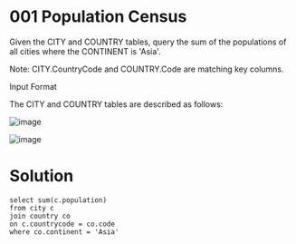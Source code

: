 # 001 Population Census

Given the CITY and COUNTRY tables, query the sum of the populations of all cities where the CONTINENT is 'Asia'.

Note: CITY.CountryCode and COUNTRY.Code are matching key columns.

Input Format

The CITY and COUNTRY tables are described as follows:

![image](https://github.com/anaswick/my_portfolio/assets/24541471/d6107e18-485b-49de-ad8b-7e033ee26b29)

![image](https://github.com/anaswick/my_portfolio/assets/24541471/387baa41-1b0e-4cd3-9289-cba73f0e9053)

# Solution
```
select sum(c.population)
from city c
join country co
on c.countrycode = co.code
where co.continent = 'Asia'
```
